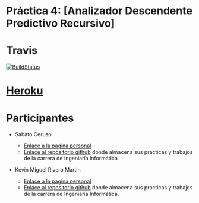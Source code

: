 # Práctica 4: [Analizador Descendente Predictivo Recursivo]

# Travis
[![BuildStatus](https://travis-ci.org/KevinRM/pl_practica_4.svg)](https://travis-ci.org/KevinRM/pl_practica_4)

# [Heroku](https://http://myparser.herokuapp.com//)

# Participantes
- Sabato Ceruso
	- [Enlace a la pagina personal](http://alu0100764666.github.io)
	- [Enlace al repositorio github](https://github.com/alu0100764666) donde almacena sus practicas y trabajos de la carrera de Ingeniaría Informática.

- Kevin Miguel Rivero Martin
	- [Enlace a la pagina personal](http://kevinrm.github.io)
	- [Enlace al repositorio github](https://github.com/KevinRM) donde almacena sus practicas y trabajos de la carrera de Ingeniaría Informática.
